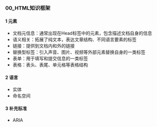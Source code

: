 ### 00_HTML知识框架

#### 1 元素
- 文档元信息：通常出现在Head标签中的元素，包含描述文档自身的信息
- 语义相关：拓展了纯文本，表达文章结构、不同语言要素的标签
- 链接：提供到文档内和外的链接
- 替换型标签：引入声音、图片、视频等外部元素替换自身的一类标签
- 表单：用于填写和提交信息的一类标签
- 表格：表头、表尾、单元格等表格结构

#### 2 语言
- 实体
- 命名空间

#### 3 补充标准
- ARIA
